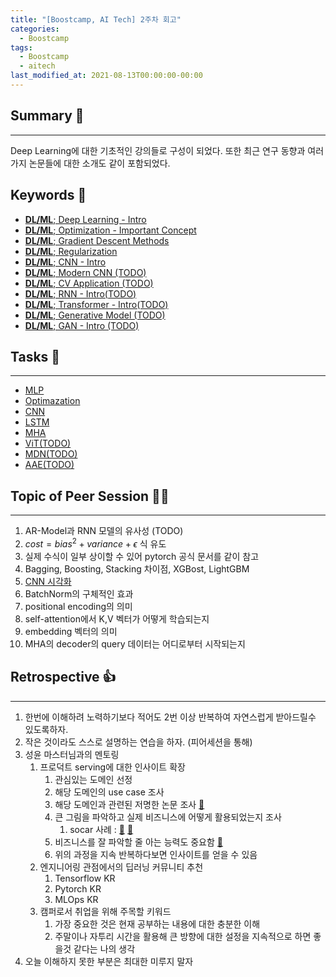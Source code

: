 ```yaml
---
title: "[Boostcamp, AI Tech] 2주차 회고"
categories:
  - Boostcamp
tags:
  - Boostcamp
  - aitech
last_modified_at: 2021-08-13T00:00:00-00:00
---
```



## Summary 🤙
---
Deep Learning에 대한 기초적인 강의들로 구성이 되었다. 또한 최근 연구 동향과 여러가지 논문들에 대한 소개도 같이 포함되었다.     


## Keywords 👀     
  * [__DL/ML__; Deep Learning - Intro](2021-08-09-dl-intro.md)
  * [__DL/ML__; Optimization - Important Concept](../dl_ml/2021-08-10-dl-optimization.md)
  * [__DL/ML__; Gradient Descent Methods](../dl_ml/2021-08-10-dl-gradient-descent-method.md)
  * [__DL/ML__; Regularization](../dl_ml/2021-08-10-dl-regularization.md)
  * [__DL/ML__; CNN - Intro](../dl_ml/2021-08-11-dl-cnn-intro.md)
  * [__DL/ML__; Modern CNN (TODO)](#)
  * [__DL/ML__; CV Application (TODO)](#)
  * [__DL/ML__; RNN - Intro(TODO)](#)
  * [__DL/ML__; Transformer - Intro(TODO)](#)
  * [__DL/ML__; Generative Model (TODO)](#)
  * [__DL/ML__; GAN - Intro (TODO)](#)

## Tasks 🤷
---
* [MLP]()
* [Optimazation]()
* [CNN]()
* [LSTM]()
* [MHA]()
* [ViT(TODO)]()
* [MDN(TODO)]()
* [AAE(TODO)]()

## Topic of Peer Session  🧑‍🏫
---
1. AR-Model과 RNN 모델의 유사성 (TODO)
2. $cost = bias^2 + variance + \epsilon$ 식 유도
3. 실제 수식이 일부 상이할 수 있어 pytorch 공식 문서를 같이 참고
4. Bagging, Boosting, Stacking 차이점, XGBost, LightGBM
5. [CNN 시각화](https://poloclub.github.io/cnn-explainer/)
6. BatchNorm의 구체적인 효과
7. positional encoding의 의미
8. self-attention에서 K,V 벡터가 어떻게 학습되는지
9. embedding 벡터의 의미
10. MHA의 decoder의 query 데이터는 어디로부터 시작되는지
    

## Retrospective 👍
---
1. 한번에 이해하려 노력하기보다 적어도 2번 이상 반복하여 자연스럽게 받아드릴수 있도록하자.
2. 작은 것이라도 스스로 설명하는 연습을 하자. (피어세션을 통해)
3. 성윤 마스터님과의 멘토링
   1. 프로덕트 serving에 대한 인사이트 확장
      1. 관심있는 도메인 선정
      2. 해당 도메인의 use case 조사
      3. 해당 도메인과 관련된 저명한 논문 조사 [📃](https://github.com/guyulongcs/Awesome-Deep-Learning-Papers-for-Search-Recommendation-Advertising/)
      4. 큰 그림을 파악하고 실제 비즈니스에 어떻게 활용되었는지 조사
         1. socar 사례 : [📃](https://tech.socarcorp.kr/data/2020/02/13/car-damage-segmentation-model.html) [📃](https://tech.socarcorp.kr/data/2020/03/10/ml-model-serving.html)
      5. 비즈니스를 잘 파악할 줄 아는 능력도 중요함 [📃](https://zzsza.github.io/diary/2020/08/02/how-to-study-business/)
      6. 위의 과정을 지속 반복하다보면 인사이트를 얻을 수 있음
   2. 엔지니어링 관점에서의 딥러닝 커뮤니티 추천
      1. Tensorflow KR
      2. Pytorch KR
      3. MLOps KR
   3. 캠퍼로서 취업을 위해 주목할 키워드
      1. 가장 중요한 것은 현재 공부하는 내용에 대한 충분한 이해
      2. 주말이나 자투리 시간을 활용해 큰 방향에 대한 설정을 지속적으로 하면 좋을것 같다는 나의 생각
4. 오늘 이해하지 못한 부분은 최대한 미루지 말자

